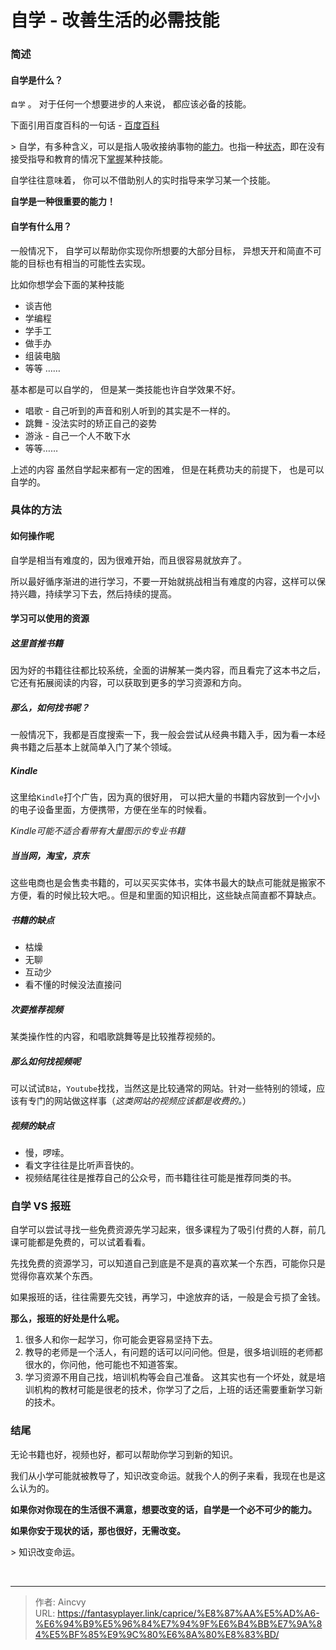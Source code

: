 # 自学 - 改善生活的必需技能


### 简述

#### 自学是什么？

`自学` 。 对于任何一个想要进步的人来说， 都应该必备的技能。 

下面引用百度百科的一句话    -  [百度百科](https://baike.baidu.com/item/%E8%87%AA%E5%AD%A6/5704648?fr=aladdin)

&gt; 自学，有多种含义，可以是指人吸收接纳事物的[能力](https://baike.baidu.com/item/能力/33045)。也指一种[状态](https://baike.baidu.com/item/状态/33204)，即在没有接受指导和教育的情况下[掌握](https://baike.baidu.com/item/掌握/27512)某种技能。

自学往往意味着， 你可以不借助别人的实时指导来学习某一个技能。

**自学是一种很重要的能力！**

#### 自学有什么用？

一般情况下， 自学可以帮助你实现你所想要的大部分目标， 异想天开和简直不可能的目标也有相当的可能性去实现。

比如你想学会下面的某种技能

- 谈吉他
- 学编程
- 学手工
- 做手办
- 组装电脑
- 等等 ……

基本都是可以自学的，  但是某一类技能也许自学效果不好。

- 唱歌  - 自己听到的声音和别人听到的其实是不一样的。
- 跳舞  - 没法实时的矫正自己的姿势
- 游泳  - 自己一个人不敢下水
- 等等……

上述的内容  虽然自学起来都有一定的困难， 但是在耗费功夫的前提下， 也是可以自学的。

### 具体的方法

#### 如何操作呢

自学是相当有难度的，因为很难开始，而且很容易就放弃了。

所以最好循序渐进的进行学习，不要一开始就挑战相当有难度的内容，这样可以保持兴趣，持续学习下去，然后持续的提高。

#### 学习可以使用的资源

##### 这里首推书籍

因为好的书籍往往都比较系统，全面的讲解某一类内容，而且看完了这本书之后，它还有拓展阅读的内容，可以获取到更多的学习资源和方向。

##### 那么，如何找书呢？

一般情况下，我都是百度搜索一下，我一般会尝试从经典书籍入手，因为看一本经典书籍之后基本上就简单入门了某个领域。

##### Kindle

这里给`Kindle`打个广告，因为真的很好用， 可以把大量的书籍内容放到一个小小的电子设备里面，方便携带，方便在坐车的时候看。

*Kindle可能不适合看带有大量图示的专业书籍*

##### 当当网，淘宝，京东

这些电商也是会售卖书籍的，可以买买实体书，实体书最大的缺点可能就是搬家不方便，看的时候比较大吧。。但是和里面的知识相比，这些缺点简直都不算缺点。

##### 书籍的缺点

- 枯燥
- 无聊
- 互动少
- 看不懂的时候没法直接问



##### 次要推荐视频

某类操作性的内容，和唱歌跳舞等是比较推荐视频的。

##### 那么如何找视频呢

可以试试`B站`，`Youtube`找找，当然这是比较通常的网站。针对一些特别的领域，应该有专门的网站做这样事（*这类网站的视频应该都是收费的。*）

##### 视频的缺点

- 慢，啰嗦。
- 看文字往往是比听声音快的。
- 视频结尾往往是推荐自己的公众号，而书籍往往可能是推荐同类的书。

### 自学 VS 报班

自学可以尝试寻找一些免费资源先学习起来，很多课程为了吸引付费的人群，前几课可能都是免费的，可以试着看看。

先找免费的资源学习，可以知道自己到底是不是真的喜欢某一个东西，可能你只是觉得你喜欢某个东西。

如果报班的话，往往需要先交钱，再学习，中途放弃的话，一般是会亏损了金钱。

**那么，报班的好处是什么呢。**

1. 很多人和你一起学习，你可能会更容易坚持下去。
2. 教导的老师是一个活人，有问题的话可以问问他。但是，很多培训班的老师都很水的，你问他，他可能也不知道答案。
3. 学习资源不用自己找，培训机构等会自己准备。 这其实也有一个坏处，就是培训机构的教材可能是很老的技术，你学习了之后，上班的话还需要重新学习新的技术。



### 结尾

无论书籍也好，视频也好，都可以帮助你学习到新的知识。

我们从小学可能就被教导了，知识改变命运。就我个人的例子来看，我现在也是这么认为的。

**如果你对你现在的生活很不满意，想要改变的话，自学是一个必不可少的能力。**

**如果你安于现状的话，那也很好，无需改变。**



&gt; 知识改变命运。









​                   


---

> 作者: Aincvy  
> URL: https://fantasyplayer.link/caprice/%E8%87%AA%E5%AD%A6-%E6%94%B9%E5%96%84%E7%94%9F%E6%B4%BB%E7%9A%84%E5%BF%85%E9%9C%80%E6%8A%80%E8%83%BD/  

